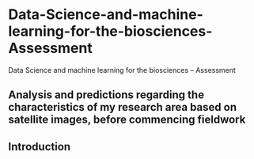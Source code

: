 # Data-Science-and-machine-learning-for-the-biosciences-Assessment
Data Science and machine learning for the biosciences – Assessment
## Analysis and predictions regarding the characteristics of my research area based on satellite images, before commencing fieldwork
## Introduction

